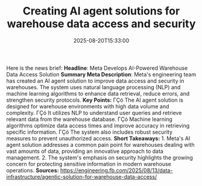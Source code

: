 ﻿---
title: "Creating AI agent solutions for warehouse data access and security"
date: "2025-08-20T15:33:00"
category: "Markets"
summary: ""
slug: "creating ai agent solutions for warehouse data access and se"
source_urls:
  - "https://engineering.fb.com/2025/08/13/data-infrastructure/agentic-solution-for-warehouse-data-access/"
seo:
  title: "Creating AI agent solutions for warehouse data access and security | Hash n Hedge"
  description: ""
  keywords: ["news", "markets", "brief"]
---
Here is the news brief:  **Headline**: Meta Develops AI-Powered Warehouse Data Access Solution  **Summary Meta Description**: Meta's engineering team has created an AI agent solution to improve data access and security in warehouses. The system uses natural language processing (NLP) and machine learning algorithms to enhance data retrieval, reduce errors, and strengthen security protocols.  **Key Points:**  ΓÇó The AI agent solution is designed for warehouse environments with high data volume and complexity. ΓÇó It utilizes NLP to understand user queries and retrieve relevant data from the warehouse database. ΓÇó Machine learning algorithms optimize data access times and improve accuracy in retrieving specific information. ΓÇó The system also includes robust security measures to prevent unauthorized access.  **Short Takeaways:**  1. Meta's AI agent solution addresses a common pain point for warehouses dealing with vast amounts of data, providing an innovative approach to data management. 2. The system's emphasis on security highlights the growing concern for protecting sensitive information in modern warehouse operations.  **Sources:** https://engineering.fb.com/2025/08/13/data-infrastructure/agentic-solution-for-warehouse-data-access/ 
